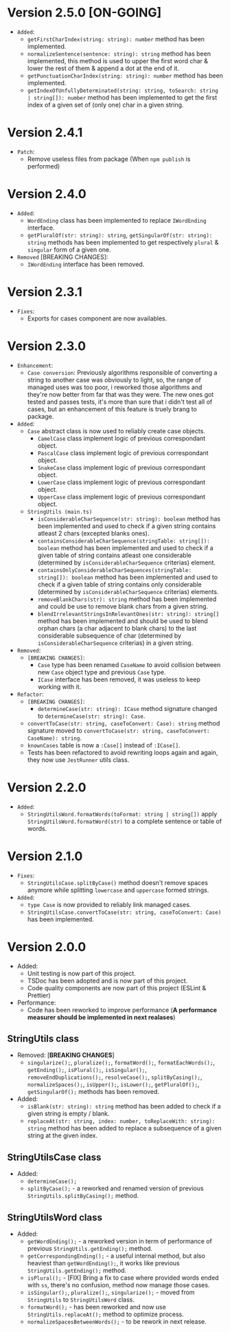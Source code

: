 # Version 2.5.0 [ON-GOING]

- `Added`:
  - `getFirstCharIndex(string: string): number` method has been implemented.
  - `normalizeSentence(sentence: string): string` method has been implemented, this method is used to upper the first word char & lower the rest of them & append a dot at the end of it.
  - `getPunctuationCharIndex(string: string): number` method has been implemented.
  - `getIndexOfUnfullyDeterminated(string: string, toSearch: string | string[]): number` method has been implemented to get the first index of a given set of (only one) char in a given string.

# Version 2.4.1

- `Patch`:
  - Remove useless files from package (When `npm publish` is performed)

# Version 2.4.0

- `Added`:
  - `WordEnding` class has been implemented to replace `IWordEnding` interface.
  - `getPluralOf(str: string): string`, `getSingularOf(str: string): string` methods has been implemented to get respectively `plural` & `singular` form of a given one.
- `Removed` [BREAKING CHANGES]:
  - `IWordEnding` interface has been removed.

# Version 2.3.1

- `Fixes`:
  - Exports for cases component are now availables.

# Version 2.3.0

- `Enhancement`:
  - `Case conversion`: Previously algorithms responsible of converting a string to another case was obviously to light, so, the range of managed uses was too poor, i reworked those algorithms and they're now better from far that was they were. The new ones got tested and passes tests, it's more than sure that i didn't test all of cases, but an enhancement of this feature is truely brang to package.
- `Added`:
  - `Case` abstract class is now used to reliably create case objects.
    - `CamelCase` class implement logic of previous correspondant object.
    - `PascalCase` class implement logic of previous correspondant object.
    - `SnakeCase` class implement logic of previous correspondant object.
    - `LowerCase` class implement logic of previous correspondant object.
    - `UpperCase` class implement logic of previous correspondant object.
  - `StringUtils (main.ts)`
    - `isConsiderableCharSequence(str: string): boolean` method has been implemented and used to check if a given string contains atleast 2 chars (excepted blanks ones).
    - `containsConsiderableCharSequence(stringTable: string[]): boolean` method has been implemented and used to check if a given table of string contains atleast one considerable (determined by `isConsiderableCharSequence` criterias) element.
    - `containsOnlyConsiderableCharSequences(stringTable: string[]): boolean` method has been implemented and used to check if a given table of string contains only considerable (determined by `isConsiderableCharSequence` criterias) elements.
    - `removeBlankChars(str): string` method has been implemented and could be use to remove blank chars from a given string.
    - `blendIrrelevantStringsInRelevantOnes(str: string): string[]` method has been implemented and should be used to blend orphan chars (a char adjacent to blank chars) to the last considerable subsequence of char (determined by `isConsiderableCharSequence` criterias) in a given string.
- `Removed`:
  - `[BREAKING CHANGES]`:
    - `Case` type has been renamed `CaseName` to avoid collision between new `Case` object type and previous `Case` type.
    - `ICase` interface has been removed, it was useless to keep working with it.
- `Refactor`:
  - `[BREAKING CHANGES]`:
    - `determineCase(str: string): ICase` method signature changed to `determineCase(str: string): Case`.
  - `convertToCase(str: string, caseToConvert: Case): string` method signature moved to `convertToCase(str: string, caseToConvert: CaseName): string`.
  - `knownCases` table is now a `:Case[]` instead of `:ICase[]`.
  - Tests has been refactored to avoid rewriting loops again and again, they now use `JestRunner` utils class.

# Version 2.2.0

- `Added`:
  - `StringUtilsWord.formatWords(toFormat: string | string[])` apply `StringUtilsWord.formatWord(str)` to a complete sentence or table of words.

# Version 2.1.0

- `Fixes`:
  - `StringUtilsCase.splitByCase()` method doesn't remove spaces anymore while splitting `lowercase` and `uppercase` formed strings.
- `Added`:
  - `type Case` is now provided to reliably link managed cases.
  - `StringUtilsCase.convertToCase(str: string, caseToConvert: Case)` has been implemented.

# Version 2.0.0

- Added:
  - Unit testing is now part of this project.
  - TSDoc has been adopted and is now part of this project.
  - Code quality components are now part of this project (ESLint & Prettier)
- Performance:
  - Code has been reworked to improve performance (**A performance measurer should be implemented in next realases**)

## StringUtils class

- Removed: [**BREAKING CHANGES**]
  - `singularize();`, `pluralize();`, `formatWord();`, `formatEachWords();`, `getEnding();`, `isPlural();`, `isSingular();`, `removeEndDuplications();`, `resolveCase();`, `splitByCasing();`, `normalizeSpaces();`, `isUpper();`, `isLower();`, `getPluralOf();`, `getSingularOf();` methods has been removed.
- Added:
  - `isBlank(str: string): string` method has been added to check if a given string is empty / blank.
  - `replaceAt(str: string, index: number, toReplaceWith: string): string` method has been added to replace a subsequence of a given string at the given index.

## StringUtilsCase class

- Added:
  - `determineCase();`
  - `splitByCase();` - a reworked and renamed version of previous `StringUtils.splitByCasing();` method.

## StringUtilsWord class

- Added:
  - `getWordEnding();` - a reworked version in term of performance of previous `StringUtils.getEnding();` method.
  - `getCorrespondingEnding();` - a useful internal method, but also heaviest than `getWordEnding();`, it works like previous `StringUtils.getEnding();` method.
  - `isPlural();` - [FIX] Bring a fix to case where provided words ended with `ss`, there's no confusion, method now manage those cases.
  - `isSingular();`, `pluralize();`, `singularize();` - moved from `StringUtils` to `StringUtilsWord` class.
  - `formatWord();` - has been reworked and now use `StringUtils.replaceAt();` method to optimize process.
  - `normalizeSpacesBetweenWords();` - to be rework in next release.
